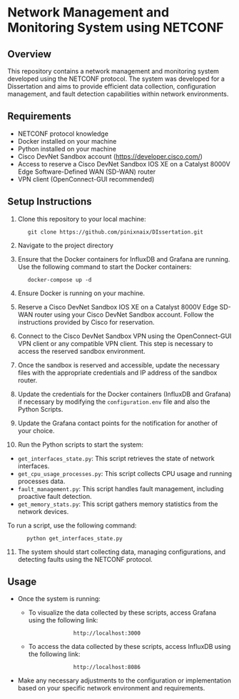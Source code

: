 # Network Management and Monitoring System using NETCONF

## Overview
This repository contains a network management and monitoring system developed using the NETCONF protocol. The system was developed for a Dissertation and aims to provide efficient data collection, configuration management, and fault detection capabilities within network environments.

## Requirements
- NETCONF protocol knowledge
- Docker installed on your machine
- Python installed on your machine
- Cisco DevNet Sandbox account (https://developer.cisco.com/)
- Access to reserve a Cisco DevNet Sandbox IOS XE on a Catalyst 8000V Edge Software-Defined WAN (SD-WAN) router
- VPN client (OpenConnect-GUI recommended)

## Setup Instructions
1. Clone this repository to your local machine:

          git clone https://github.com/pinixnaix/DIssertation.git

2. Navigate to the project directory

3. Ensure that the Docker containers for InfluxDB and Grafana are running. Use the following command to start the Docker containers:

          docker-compose up -d

4. Ensure Docker is running on your machine.

5. Reserve a Cisco DevNet Sandbox IOS XE on a Catalyst 8000V Edge SD-WAN router using your Cisco DevNet Sandbox account. Follow the instructions provided by Cisco for reservation.

6. Connect to the Cisco DevNet Sandbox VPN using the OpenConnect-GUI VPN client or any compatible VPN client. This step is necessary to access the reserved sandbox environment.

7. Once the sandbox is reserved and accessible, update the necessary files with the appropriate credentials and IP address of the sandbox router.

8. Update the credentials for the Docker containers (InfluxDB and Grafana) if necessary by modifying the `configuration.env` file and also the Python Scripts.

9. Update the Grafana contact points for the notification for another of your choice.  

10. Run the Python scripts to start the system:
   - `get_interfaces_state.py`: This script retrieves the state of network interfaces.
   - `get_cpu_usage_processes.py`: This script collects CPU usage and running processes data.
   - `fault_management.py`: This script handles fault management, including proactive fault detection.
   - `get_memory_stats.py`: This script gathers memory statistics from the network devices.

   To run a script, use the following command:

          python get_interfaces_state.py

11. The system should start collecting data, managing configurations, and detecting faults using the NETCONF protocol.

## Usage
- Once the system is running:
  - To visualize the data collected by these scripts,
    access Grafana using the following link:
  
                      http://localhost:3000
    
  - To access the data collected by these scripts,
    access InfluxDB using the following link:
  
                      http://localhost:8086
    
- Make any necessary adjustments to the configuration or implementation based on your specific network environment and requirements.



